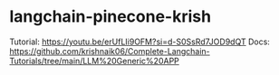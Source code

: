 # langchain-pinecone-krish

Tutorial: https://youtu.be/erUfLIi9OFM?si=d-S0SsRd7JOD9dQT
Docs: https://github.com/krishnaik06/Complete-Langchain-Tutorials/tree/main/LLM%20Generic%20APP
